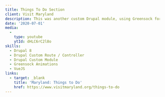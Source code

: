 ```yaml
---
title: Things To Do Section
client: Visit Maryland
description: This was another custom Drupal module, using Greensock for the animation and Vue for switching the content and the event handling.
date: '2020-07-01'
media:
  -
    type: youtube
    ytId: dHLC6rC2l8o
skills:
  - Drupal 8
  - Drupal Custom Route / Controller
  - Drupal Custom Module
  - Greensock Animations
  - VueJS
links:
  - target: _blank
    title: 'Maryland: Things to Do'
    href: https://www.visitmaryland.org/things-to-do
---
```


